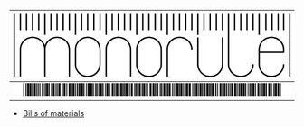 |![monorule](/images/logo.png)|
|:---:|
|![KBD PCB RULER FOR JPN](/images/code39.png)|

- [Bills of materials](/docs/bom.md)
